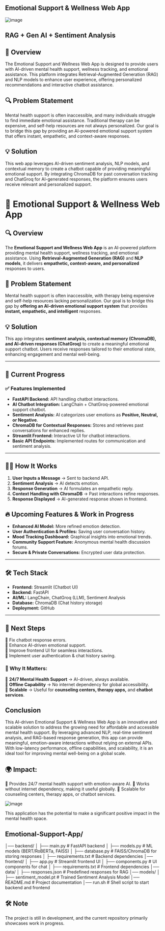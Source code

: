 ## Emotional Support & Wellness Web App

![image](https://github.com/user-attachments/assets/39440fc0-602d-45eb-ae0a-47e9b8bf680d)

## RAG + Gen AI + Sentiment Analysis
 
## 🌿 Overview

The Emotional Support and Wellness Web App is designed to provide users with AI-driven mental health support, wellness tracking, and emotional assistance. This platform integrates Retrieval-Augmented Generation (RAG) and NLP models to enhance user experience, offering personalized recommendations and interactive chatbot assistance.

## 🔍 Problem Statement

Mental health support is often inaccessible, and many individuals struggle to find immediate emotional assistance. Traditional therapy can be expensive, and self-help resources are not always personalized. Our goal is to bridge this gap by providing an AI-powered emotional support system that offers instant, empathetic, and context-aware responses.

## 💡 Solution

This web app leverages AI-driven sentiment analysis, NLP models, and contextual memory to create a chatbot capable of providing meaningful emotional support. By integrating ChromaDB for past conversation tracking and ChatGroq for AI-generated responses, the platform ensures users receive relevant and personalized support.

# 🌿 Emotional Support & Wellness Web App

## 🔍 Overview
The **Emotional Support and Wellness Web App** is an AI-powered platform providing mental health support, wellness tracking, and emotional assistance. Using **Retrieval-Augmented Generation (RAG)** and **NLP models**, it delivers **empathetic, context-aware, and personalized** responses to users.

## 🚨 Problem Statement
Mental health support is often inaccessible, with therapy being expensive and self-help resources lacking personalization. Our goal is to bridge this gap by **offering an AI-driven emotional support system** that provides **instant, empathetic, and intelligent** responses.

## 💡 Solution
This app integrates **sentiment analysis, contextual memory (ChromaDB), and AI-driven responses (ChatGroq)** to create a meaningful emotional support chatbot. Users receive responses tailored to their emotional state, enhancing engagement and mental well-being.

---

## 🚀 Current Progress
### ✅ Features Implemented
- **FastAPI Backend:** API handling chatbot interactions.
- **AI Chatbot Integration:** LangChain + ChatGroq-powered emotional support chatbot.
- **Sentiment Analysis:** AI categorizes user emotions as **Positive, Neutral, or Negative**.
- **ChromaDB for Contextual Responses:** Stores and retrieves past conversations for enhanced replies.
- **Streamlit Frontend:** Interactive UI for chatbot interactions.
- **Basic API Endpoints:** Implemented routes for communication and sentiment analysis.

---

## 🧞‍♂️ How It Works
1. **User Inputs a Message** → Sent to backend API.
2. **Sentiment Analysis** → AI detects emotion.
3. **Response Generation** → AI formulates an empathetic reply.
4. **Context Handling with ChromaDB** → Past interactions refine responses.
5. **Response Displayed** → AI-generated response shown in frontend.

## 🔥 Upcoming Features & Work in Progress
- **Enhanced AI Model:** More refined emotion detection.
- **User Authentication & Profiles:** Saving user conversation history.
- **Mood Tracking Dashboard:** Graphical insights into emotional trends.
- **Community Support Feature:** Anonymous mental health discussion forums.
- **Secure & Private Conversations:** Encrypted user data protection.

---

## 🛠️ Tech Stack
- **Frontend:** Streamlit (Chatbot UI)
- **Backend:** FastAPI
- **AI/ML:** LangChain, ChatGroq (LLM), Sentiment Analysis
- **Database:** ChromaDB (Chat history storage)
- **Deployment:** GitHub

---

## 📌 Next Steps
🔹 Fix chatbot response errors.  
🔹 Enhance AI-driven emotional support.  
🔹 Improve frontend UI for seamless interactions.  
🔹 Implement user authentication & chat history saving.  

### 🚀 Why It Matters:
🔹 **24/7 Mental Health Support** → AI-driven, always available.  
🔹 **Offline Capability** → No internet dependency for global accessibility.  
🔹 **Scalable** → Useful for **counseling centers, therapy apps,** and **chatbot services**.  

## Conclusion

This AI-driven Emotional Support & Wellness Web App is an innovative and scalable solution to address the growing need for affordable and accessible mental health support. By leveraging advanced NLP, real-time sentiment analysis, and RAG-based response generation, this app can provide meaningful, emotion-aware interactions without relying on external APIs. With low-latency performance, offline capabilities, and scalability, it is an ideal tool for improving mental well-being on a global scale.



## 🌍 Impact:
🔹 Provides 24/7 mental health support with emotion-aware AI.
🔹 Works without internet dependency, making it useful globally.
🔹 Scalable for counseling centers, therapy apps, or chatbot services.


![image](https://github.com/user-attachments/assets/fd9bcf72-5237-49f3-86ba-c396c0200521)

This application has the potential to make a significant positive impact in the mental health space.


## Emotional-Support-App/
│── backend/
│   ├── main.py                 # FastAPI backend
│   ├── models.py               # ML models (BERT/RoBERTa, FAISS)
│   ├── database.py             # FAISS/ChromaDB for storing responses
│   ├── requirements.txt        # Backend dependencies
│── frontend/
│   ├── app.py                  # Streamlit frontend UI
│   ├── components.py           # UI components for chat
│   ├── requirements.txt        # Frontend dependencies
│── data/
│   ├── responses.json          # Predefined responses for RAG
│── models/
│   ├── sentiment_model.pt      # Trained Sentiment Analysis Model
│── README.md                   # Project documentation
│── run.sh                      # Shell script to start backend and frontend

## 🛠️ Note

The project is still in development, and the current repository primarily showcases work in progress.
